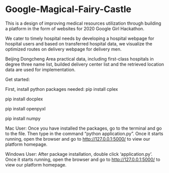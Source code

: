 # Google-Magical-Fairy-Castle
This is a design of improving medical resources utilization through building a platform in the form of websites for 2020 Google Girl Hackathon. 

We cater to timely hospital needs by developing a hospital webpage for hospital users and based on transferred hospital data, we visualize the optimized routes on delivery webpage for delivery men.  

Beijing Dongcheng Area practical data, including first-class hospitals in degree three name list, builded delivery center list and the retrieved location data are used for implementation. 

Get started: 

First, install python packages needed:
pip install cplex

pip install docplex

pip install openpyxl

pip install numpy


Mac User:
Once you have installed the packages, go to the terminal and go to the file. Then type in the command “python application.py”. Once it starts running, open the browser and go to http://127.0.0.1:5000/ to view our platform homepage.

Windows User:
After package installation, double click ‘application.py’. Once it starts running, open the browser and go to http://127.0.0.1:5000/ to view our platform homepage. 
